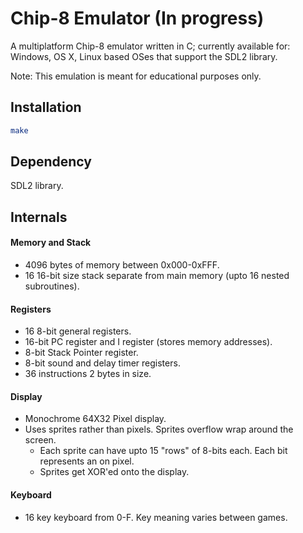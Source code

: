 # Chip-8 Emulator (In progress)

A multiplatform Chip-8 emulator written in C; currently available for: Windows, OS X, Linux based OSes that support the SDL2 library.

Note:
This emulation is meant for educational purposes only.

## Installation

```bash
make
```

## Dependency 
SDL2 library.

## Internals

#### Memory and Stack
- 4096 bytes of memory between 0x000-0xFFF.
- 16 16-bit size stack separate from main memory (upto 16 nested subroutines).

#### Registers
- 16 8-bit general registers.
- 16-bit PC register and I register (stores memory addresses). 
- 8-bit Stack Pointer register.
- 8-bit sound and delay timer registers.
- 36 instructions 2 bytes in size.

#### Display
- Monochrome 64X32 Pixel display.
- Uses sprites rather than pixels. Sprites overflow wrap around the screen.
    - Each sprite can have upto 15 "rows" of 8-bits each. Each bit represents an on pixel.
    - Sprites get XOR'ed onto the display.

#### Keyboard
- 16 key keyboard from 0-F. Key meaning varies between games.
